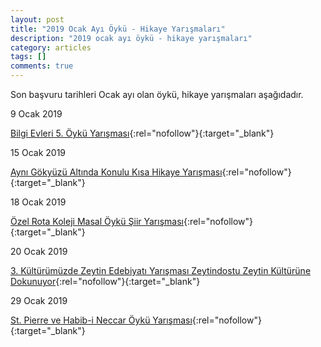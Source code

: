 ```yaml
---
layout: post
title: "2019 Ocak Ayı Öykü - Hikaye Yarışmaları"
description: "2019 ocak ayı öykü - hikaye yarışmaları"
category: articles
tags: []
comments: true
---
```


Son başvuru tarihleri Ocak ayı olan öykü, hikaye yarışmaları aşağıdadır.

9 Ocak 2019

[Bilgi Evleri 5. Öykü Yarışması](http://www.bilgievi.org.tr/Haberler/2498/Bilgi-Evleri-5-Oyku-Yarismasi-Basliyor.aspx?utm_source=edebiyatyarismalari.com&utm_medium=affiliate&utm_campaign=cpc){:rel="nofollow"}{:target="_blank"}


15 Ocak 2019

[Aynı Gökyüzü Altında Konulu Kısa Hikaye Yarışması](http://iau100.tad.org.tr/ayni-gokyuzu-altinda-konulu-kisa-hikaye-yarismasi/?utm_source=edebiyatyarismalari.com&utm_medium=affiliate&utm_campaign=cpc){:rel="nofollow"}{:target="_blank"}


18 Ocak 2019

[Özel Rota Koleji Masal Öykü Şiir Yarışması](https://www.guncel-egitim.org/ozel-rota-koleji-masal-oyku-siir-yarismasi/?utm_source=edebiyatyarismalari.com&utm_medium=affiliate&utm_campaign=cpc){:rel="nofollow"}{:target="_blank"}


20 Ocak 2019

[3. Kültürümüzde Zeytin Edebiyatı Yarışması Zeytindostu Zeytin Kültürüne Dokunuyor](http://zeytindostu.org.tr/wp-content/uploads/2018/01/3.Edebiyat-Yar%C4%B1%C5%9Fmas%C4%B1-%C5%9Eartname.pdf?utm_source=edebiyatyarismalari.com&utm_medium=affiliate&utm_campaign=cpc){:rel="nofollow"}{:target="_blank"}


29 Ocak 2019

[St. Pierre ve Habib-i Neccar Öykü Yarışması](http://www.samandagaynahaber.com/st-pierre-ve-habib-i-neccar-adina-oyku-yarismasi-duzenlenecek/?utm_source=edebiyatyarismalari.com&utm_medium=affiliate&utm_campaign=cpc){:rel="nofollow"}{:target="_blank"}
